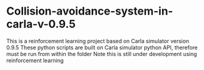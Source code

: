 # Collision-avoidance-system-in-carla-v-0.9.5
This is a reinforcement learning project based on Carla simulator version 0.9.5
These python scripts are built on Carla simulator python API, therefore must be run from within the folder
Note this is still under development using reinforcement learning
